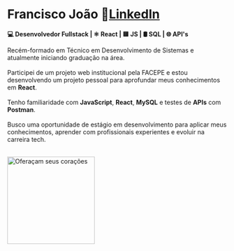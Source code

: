 # Francisco João 🔷[LinkedIn](https://www.linkedin.com/in/francisco-jo%C3%A3o-617651302/)
**💻 Desenvolvedor Fullstack | ⚛️ React | 🟨 JS | 🛢️ SQL | 🌐 API's**                    

Recém-formado em Técnico em Desenvolvimento de Sistemas e atualmente iniciando graduação na área. </br></br>Participei de um projeto web institucional pela FACEPE e estou desenvolvendo um projeto pessoal para aprofundar meus conhecimentos em **React**.</br></br>Tenho familiaridade com **JavaScript**, **React**, **MySQL** e testes de **APIs** com **Postman**. </br></br>Busco uma oportunidade de estágio em desenvolvimento para aplicar meus conhecimentos, aprender com profissionais experientes e evoluir na carreira tech.</br></br>

<img src="https://i.pinimg.com/originals/ed/0f/1b/ed0f1bc7e84329ad39b71bc8d562275a.gif" alt="Oferaçam seus corações" width="200" height="200">
